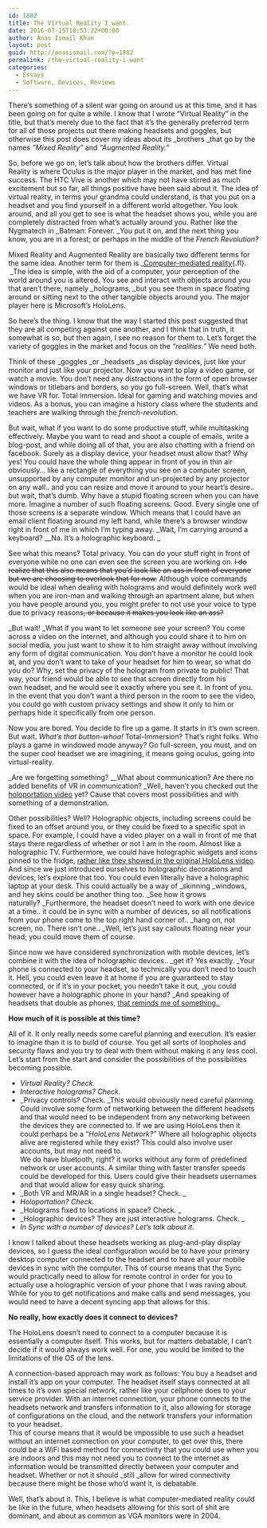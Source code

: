 ```yaml
---
id: 1882
title: The Virtual Reality I want.
date: 2016-07-15T10:53:22+00:00
author: Anas Ismail Khan
layout: post
guid: http://anasismail.com/?p=1882
permalink: /the-virtual-reality-i-want
categories:
  - Essays
  - Software, Devices, Reviews
---
```

There&#8217;s something of a silent war going on around us at this time, and it has been going on for quite a while. I know that I wrote &#8220;Virtual Reality&#8221; in the title, but that&#8217;s merely due to the fact that it&#8217;s the generally preferred term for all of those projects out there making headsets and goggles, but otherwise this post does cover my ideas about its _brothers _that go by the names _&#8220;Mixed Reality&#8221;_ and _&#8220;Augmented Reality.&#8221;_

So, before we go on, let&#8217;s talk about how the brothers differ. Virtual Reality is where Oculus is the major player in the market, and has met fine success. The HTC Vive is another which may not have stirred as much excitement but so far, all things positive have been said about it. The idea of virtual reality, in terms your grandma could understand, is that you put on a headset and you find yourself in a different world altogether. You look around, and all you get to see is what the headset shows you, while you are completely distracted from what&#8217;s actually around you. Rather like the Nygmatech in _Batman: Forever. _You put it on, and the next thing you know, you are in a forest; or perhaps in the middle of the _French Revolution?_<!--more-->

Mixed Reality and Augmented Reality are basically two different terms for the same idea. Another term for them is _‎[Computer-mediated reality](https://en.wikipedia.org/wiki/Computer-mediated_reality){.fl}.  _The idea is simple, with the aid of a computer, your perception of the world around you is altered. You see and interact with objects around you that aren&#8217;t there, namely _holograms, _but you see them in space floating around or sitting next to the other tangible objects around you. The major player here is Microsoft&#8217;s HoloLens.

So here&#8217;s the thing. I know that the way I started this post suggested that they are all competing against one another, and I think that in truth, it somewhat is so, but then again, I see no reason for them to. Let&#8217;s forget the variety of goggles in the market and focus on the _&#8220;realities.&#8221;_ We need both.

Think of these _goggles _or _headsets _as display devices, just like your monitor and just like your projector. Now you want to play a video game, or watch a movie. You don&#8217;t need any distractions in the form of open browser windows or titlebars and borders, so you go full-screen. Well, that&#8217;s what we have VR for. Total immersion. Ideal for gaming and watching movies and videos. As a bonus, you can imagine a history class where the students and teachers are walking through the _french-revolution_.

But wait, what if you want to do some productive stuff, while multitasking effectively. Maybe you want to read and shoot a couple of emails, write a blog-post, and while doing all of that, you are also chatting with a friend on facebook. Surely as a display device, your headset must allow that? Why yes! You could have the whole thing appear in front of you in thin air obviously&#8230; like a rectangle of everything you see on a computer screen, unsupported by any computer monitor and un-projected by any projector on any wall.. and you can resize and move it around to your heart&#8217;s desire.. but wait, that&#8217;s dumb. Why have a stupid floating screen when you can have more. Imagine a number of such floating screens. Good. Every single one of those screens is a separate window. Which means that I could have an email client floating around my left hand, while there&#8217;s a browser window right in front of me in which I&#8217;m typing away. _Wait, I&#8217;m carrying around a keyboard? __Na. It&#8217;s a holographic keyboard. _

See what this means? Total privacy. You can do your stuff right in front of everyone while no one can even see the screen you are working on. <del>I do realize that this also means that you&#8217;d look like an ass in front of everyone but we are choosing to overlook that for now.</del> Although voice commands would be ideal when dealing with holograms and would definitely work well when you are iron-man and walking through an apartment alone, but when you have people around you, you might prefer to not use your voice to type due to privacy reasons<del>, or because it makes you look like an ass?</del>

_But wait! _What if you want to let someone see your screen? You come across a video on the internet, and although you could share it to him on social media, you just want to show it to him straight away without involving any form of digital communication. You don&#8217;t have a monitor he could look at, and you don&#8217;t want to take of your headset for him to wear, so what do you do? Why, set the privacy of the hologram from private to public! That way, your friend would be able to see that screen directly from his own headset, and he would see it exactly where you see it. In front of you. In the event that you don&#8217;t want a third person in the room to see the video, you could go with custom privacy settings and show it only to him or perhaps hide it specifically from one person.

Now you are bored. You decide to fire up a game. It starts in it&#8217;s own screen. But wait. _What&#8217;s that button-whoa!_ Total-Immersion? That&#8217;s right folks. Who plays a game in windowed mode anyway? Go full-screen, you must, and on the super cool headset we are imagining, it means going oculus, going into virtual-reality.

_Are we forgetting something? __What about communication? Are there no added benefits of VR in communication? _Well, haven&#8217;t you checked out the [holoportation video](https://www.youtube.com/watch?v=7d59O6cfaM0) yet? Cause that covers most possibilities and with something of a demonstration.

Other possibilities? Well? Holographic objects, including screens could be fixed to an offset around you, or they could be fixed to a specific spot in space. For example, I could have a video player on a wall in front of me that stays there regardless of whether or not I am in the room. Almost like a holographic TV. Furthermore, we could have holographic widgets and icons pinned to the fridge, [rather like they showed in the original HoloLens video](https://youtu.be/aThCr0PsyuA?t=20). And since we just introduced ourselves to holographic decorations and devices, let&#8217;s explore that too. You could even literally have a holographic laptop at your desk. This could actually be a way of _skinning _windows, and hey skins could be another thing too. _See how it grows naturally? _Furthermore, the headset doesn&#8217;t need to work with one device at a time.. it could be in sync with a number of devices, so all notifications from your phone come to the top right hand corner of.. _hang on, not screen, no. There isn&#8217;t one.. _Well, let&#8217;s just say callouts floating near your head; you could move them of course.

Since now we have considered synchronization with mobile devices, let&#8217;s combine it with the idea of holographic devices.. _get it? Yes exactly. _Your phone is connected to your headset, so technically you don&#8217;t need to touch it. Hell, you could even leave it at home if you are guaranteed to stay connected, or if it&#8217;s in your pocket, you needn&#8217;t take it out, _you could however have a holographic phone in your hand? _And speaking of headsets that double as phones, [that reminds me of something..](https://www.youtube.com/watch?v=5ztwns5PkJY)

**How much of it is possible at this time?**

All of it. It only really needs some careful planning and execution. It&#8217;s easier to imagine than it is to build of course. You get all sorts of loopholes and security flaws and you try to deal with them without making it any less cool. Let&#8217;s start from the start and consider the possibilities of the possibilities becoming possible.

  * _Virtual Reality? Check._
  * _Interactive holograms? Check._
  * _Privacy controls? Check. _This would obviously need careful planning. Could involve some form of networking between the different headsets and that would need to be independent from any networking between the devices they are connected to. If we are using HoloLens then it could perhaps be a &#8220;_HoloLens Network?&#8221;_ Where all holographic objects alive are registered while they exist? This could also involve user accounts, but may not need to.  
    We do have bluetooth, right? it works without any form of predefined network or user accounts. A similar thing with faster transfer speeds could be developed for this. Users could give their headsets usernames and that would allow for easy quick sharing.
  * _Both VR and MR/AR in a single headset? Check. _
  * _Holoportation? Check._
  * _Holograms fixed to locations in space? Check. _
  * _Holographic devices? They are just interactive holograms. Check. _
  * _In Sync with a number of devices? Let&#8217;s talk about it._

I know I talked about these headsets working as plug-and-play display devices, so I guess the ideal configuration would be to have your primary desktop computer connected to the headset and to have all your mobile devices in sync with the computer. This of course means that the Sync would practically need to allow for remote control in order for you to actually use a holographic version of your phone that I was raving about. While for you to get notifications and make calls and send messages, you would need to have a decent syncing app that allows for this.

**No really, how exactly does it connect to devices?**

The HoloLens doesn&#8217;t need to connect to a computer because it is essentially a computer itself. This works, but for matters debatable, I can&#8217;t decide if it would always work well. For one, you would be limited to the limitations of the OS of the lens.

A connection-based approach may work as follows: You buy a headset and install it&#8217;s app on your computer. The headset itself stays connected at all times to it&#8217;s own special network, rather like your cellphone does to your service provider. With an internet connection, your phone connects to the headsets network and transfers information to it, also allowing for storage of configurations on the cloud, and the network transfers your information to your headset.  
This of course means that it would be impossible to use such a headset without an internet connection on your computer, to get over this, there could be a WiFi based method for connectivity that you could use when you are indoors and this may not need you to connect to the internet as information would be transmitted directly between your computer and headset. Whether or not it should _still _allow for wired connectivity because there might be those who&#8217;d want it, is debatable.

Well, that&#8217;s about it. This, I believe is what computer-mediated reality could be like in the future, when headsets allowing for this sort of shit are dominant, and about as common as VGA monitors were in 2004.